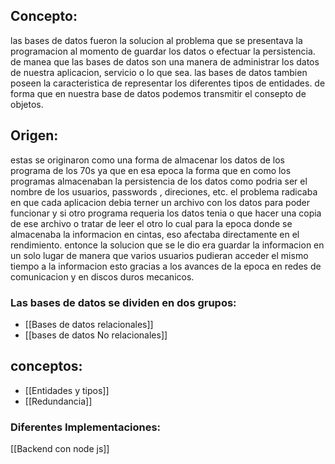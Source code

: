 
## Concepto:

las bases de datos fueron la solucion al problema que se presentava la programacion al momento de guardar los datos o efectuar la persistencia. de manea que las bases de datos son una manera de administrar los datos de nuestra aplicacion, servicio o lo que sea. las bases de datos tambien poseen la caracteristica de representar los diferentes tipos de entidades. de forma que en nuestra base de datos podemos transmitir el consepto de objetos.

## Origen:

estas se originaron como una forma de almacenar los datos de los programa de los 70s ya que en esa epoca la forma que en como los programas almacenaban la persistencia de los datos como podria ser el nombre de los usuarios, passwords , direciones, etc. el problema radicaba en que cada aplicacion debia terner un archivo con los datos para poder funcionar y si otro programa requeria los datos tenia o que hacer una copia de ese archivo o tratar de leer el otro lo cual para la epoca donde se almacenaba la informacion en cintas, eso afectaba directamente en el rendimiento. entonce la solucion que se le dio era guardar la informacion en un solo lugar de manera que varios usuarios pudieran acceder el mismo tiempo a la informacion esto gracias a los avances de la epoca en redes de comunicacion y en discos duros mecanicos.


### Las bases de datos se dividen en dos grupos:

- [[Bases de datos relacionales]]
- [[bases de datos No relacionales]]

## conceptos:

- [[Entidades y tipos]]
- [[Redundancia]]






### Diferentes Implementaciones:

[[Backend con node js]]